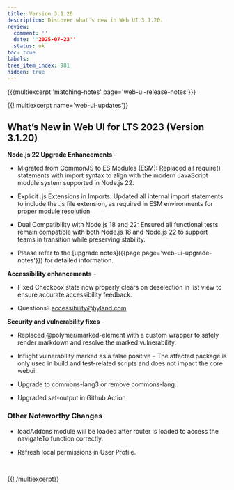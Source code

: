 ```yaml
---
title: Version 3.1.20
description: Discover what's new in Web UI 3.1.20.
review:
  comment: ''
  date: ''2025-07-23''
  status: ok
toc: true
labels:
tree_item_index: 981
hidden: true
---
```


{{{multiexcerpt 'matching-notes' page='web-ui-release-notes'}}}

{{! multiexcerpt name='web-ui-updates'}}

## What’s New in Web UI for LTS 2023 (Version 3.1.20)

**Node.js 22 Upgrade Enhancements** - 

- Migrated from CommonJS to ES Modules (ESM): Replaced all require() statements with import syntax to align with the modern JavaScript module system supported in Node.js 22.

- Explicit .js Extensions in Imports: Updated all internal import statements to include the .js file extension, as required in ESM environments for proper module resolution.

- Dual Compatibility with Node.js 18 and 22: Ensured all functional tests remain compatible with both Node.js 18 and Node.js 22 to support teams in transition while preserving stability.

- Please refer to the [upgrade notes]({{page page='web-ui-upgrade-notes'}}) for detailed information.

**Accessibility enhancements** -

- Fixed Checkbox state now properly clears on deselection in list view to ensure accurate accessibility feedback.

- Questions? accessibility@hyland.com

**Security and vulnerability fixes** –

- Replaced @polymer/marked-element with a custom wrapper to safely render markdown and resolve the marked vulnerability.

- Inflight vulnerability marked as a false positive – The affected package is only used in build and test-related scripts and does not impact the core webui.

- Upgrade to commons-lang3 or remove commons-lang.

- Upgraded set-output in Github Action

### Other Noteworthy Changes

- loadAddons module will be loaded after router is loaded to access the navigateTo function correctly.

- Refresh local permissions in User Profile.
<br/>

{{! /multiexcerpt}}